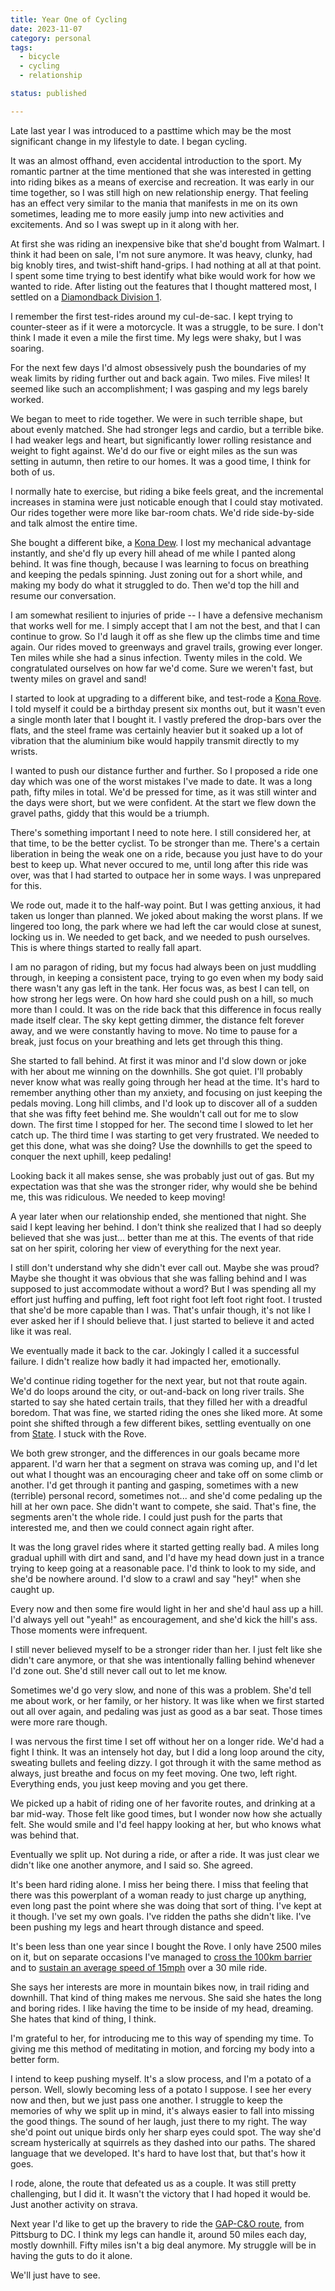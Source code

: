 ```yaml
---
title: Year One of Cycling
date: 2023-11-07
category: personal
tags:
  - bicycle
  - cycling
  - relationship

status: published

---
```


<!-- summary -->

Late last year I was introduced to a pasttime which may be the most
significant change in my lifestyle to date. I began cycling.

<!-- more -->

It was an almost offhand, even accidental introduction to the sport.
My romantic partner at the time mentioned that she was interested in
getting into riding bikes as a means of exercise and recreation. It
was early in our time together, so I was still high on new
relationship energy. That feeling has an effect very similar to the
mania that manifests in me on its own sometimes, leading me to more
easily jump into new activities and excitements. And so I was swept up
in it along with her.

At first she was riding an inexpensive bike that she'd bought from
Walmart. I think it had been on sale, I'm not sure anymore. It was
heavy, clunky, had big knobly tires, and twist-shift hand-grips. I had
nothing at all at that point. I spent some time trying to best
identify what bike would work for how we wanted to ride. After listing
out the features that I thought mattered most, I settled on a
[Diamondback Division 1][div1].

[div1]: https://roadbikedatabase.com/bikes/2022/diamondback/division/2022-diamondback-division-1/

I remember the first test-rides around my cul-de-sac. I kept trying to
counter-steer as if it were a motorcycle. It was a struggle, to be
sure. I don't think I made it even a mile the first time. My legs were
shaky, but I was soaring.

For the next few days I'd almost obsessively push the boundaries of my
weak limits by riding further out and back again. Two miles. Five
miles! It seemed like such an accomplishment; I was gasping and my
legs barely worked.

We began to meet to ride together. We were in such terrible shape, but
about evenly matched. She had stronger legs and cardio, but a terrible
bike. I had weaker legs and heart, but significantly lower rolling
resistance and weight to fight against. We'd do our five or eight
miles as the sun was setting in autumn, then retire to our homes. It
was a good time, I think for both of us.

I normally hate to exercise, but riding a bike feels great, and the
incremental increases in stamina were just noticable enough that I could
stay motivated. Our rides together were more like bar-room chats. We'd
ride side-by-side and talk almost the entire time.

She bought a different bike, a [Kona Dew]. I lost my mechanical
advantage instantly, and she'd fly up every hill ahead of me while I
panted along behind. It was fine though, because I was learning to
focus on breathing and keeping the pedals spinning. Just zoning
out for a short while, and making my body do what it struggled to
do. Then we'd top the hill and resume our conversation.

[Kona Dew]: https://www.konaworld.com/products/dew

I am somewhat resilient to injuries of pride -- I have a defensive
mechanism that works well for me. I simply accept that I am not the
best, and that I can continue to grow. So I'd laugh it off as she flew
up the climbs time and time again. Our rides moved to greenways and
gravel trails, growing ever longer. Ten miles while she had a sinus
infection. Twenty miles in the cold. We congratulated ourselves on how
far we'd come. Sure we weren't fast, but twenty miles on gravel and
sand!

I started to look at upgrading to a different bike, and test-rode a
[Kona Rove]. I told myself it could be a birthday present six months
out, but it wasn't even a single month later that I bought it. I
vastly prefered the drop-bars over the flats, and the steel frame was
certainly heavier but it soaked up a lot of vibration that the
aluminium bike would happily transmit directly to my wrists.

[Kona Rove]: https://www.konaworld.com/products/rove

I wanted to push our distance further and further. So I proposed a
ride one day which was one of the worst mistakes I've made to date. It
was a long path, fifty miles in total. We'd be pressed for time, as it
was still winter and the days were short, but we were confident. At
the start we flew down the gravel paths, giddy that this would be a
triumph.

There's something important I need to note here. I still considered
her, at that time, to be the better cyclist. To be stronger than
me. There's a certain liberation in being the weak one on a ride,
because you just have to do your best to keep up. What never occured
to me, until long after this ride was over, was that I had started to
outpace her in some ways. I was unprepared for this.

We rode out, made it to the half-way point. But I was getting anxious,
it had taken us longer than planned. We joked about making the worst
plans. If we lingered too long, the park where we had left the car
would close at sunest, locking us in. We needed to get back, and we
needed to push ourselves. This is where things started to really fall
apart.

I am no paragon of riding, but my focus had always been on just
muddling through, in keeping a consistent pace, trying to go even when
my body said there wasn't any gas left in the tank. Her focus was, as
best I can tell, on how strong her legs were. On how hard she could
push on a hill, so much more than I could. It was on the ride back
that this difference in focus really made itself clear. The sky kept
getting dimmer, the distance felt forever away, and we were constantly
having to move. No time to pause for a break, just focus on your
breathing and lets get through this thing.

She started to fall behind. At first it was minor and I'd slow down or
joke with her about me winning on the downhills. She got quiet. I'll
probably never know what was really going through her head at the
time. It's hard to remember anything other than my anxiety, and
focusing on just keeping the pedals moving. Long hill climbs, and I'd
look up to discover all of a sudden that she was fifty feet behind
me. She wouldn't call out for me to slow down. The first time I
stopped for her. The second time I slowed to let her catch up. The
third time I was starting to get very frustrated. We needed to get
this done, what was she doing? Use the downhills to get the speed to
conquer the next uphill, keep pedaling!

Looking back it all makes sense, she was probably just out of gas. But
my expectation was that she was the stronger rider, why would she be
behind me, this was ridiculous. We needed to keep moving!

A year later when our relationship ended, she mentioned that night.
She said I kept leaving her behind. I don't think she realized that I
had so deeply believed that she was just... better than me at this.
The events of that ride sat on her spirit, coloring her view
of everything for the next year.

I still don't understand why she didn't ever call out. Maybe she was
proud? Maybe she thought it was obvious that she was falling behind
and I was supposed to just accommodate without a word? But I was
spending all my effort just huffing and puffing, left foot right foot
left foot right foot. I trusted that she'd be more capable than I
was. That's unfair though, it's not like I ever asked her if I should
believe that. I just started to believe it and acted like it was real.

We eventually made it back to the car. Jokingly I called it a
successful failure. I didn't realize how badly it had impacted her,
emotionally.

We'd continue riding together for the next year, but not that route
again. We'd do loops around the city, or out-and-back on long river
trails. She started to say she hated certain trails, that they filled
her with a dreadful boredom. That was fine, we started riding the ones
she liked more. At some point she shifted through a few different
bikes, settling eventually on one from [State]. I stuck with the Rove.

[State]: https://www.statebicycle.com/collections/4130-all-road/products/4130-all-road-flat-bar-matte-olive-650b-700c

We both grew stronger, and the differences in our goals became more
apparent. I'd warn her that a segment on strava was coming up, and I'd
let out what I thought was an encouraging cheer and take off on some
climb or another. I'd get through it panting and gasping, sometimes
with a new (terrible) personal record, sometimes not... and she'd come
pedaling up the hill at her own pace. She didn't want to compete, she
said. That's fine, the segments aren't the whole ride. I could just
push for the parts that interested me, and then we could connect again
right after.

It was the long gravel rides where it started getting really bad. A
miles long gradual uphill with dirt and sand, and I'd have my head
down just in a trance trying to keep going at a reasonable pace. I'd
think to look to my side, and she'd be nowhere around. I'd slow to
a crawl and say "hey!" when she caught up.

Every now and then some fire would light in her and she'd haul ass up
a hill. I'd always yell out "yeah!" as encouragement, and she'd kick
the hill's ass. Those moments were infrequent.

I still never believed myself to be a stronger rider than her. I just
felt like she didn't care anymore, or that she was intentionally
falling behind whenever I'd zone out. She'd still never call out to
let me know.

Sometimes we'd go very slow, and none of this was a problem. She'd
tell me about work, or her family, or her history. It was like when we
first started out all over again, and pedaling was just as good as a
bar seat. Those times were more rare though.

I was nervous the first time I set off without her on a longer ride.
We'd had a fight I think. It was an intensely hot day, but I did a
long loop around the city, sweating bullets and feeling dizzy. I got
through it with the same method as always, just breathe and focus on
my feet moving. One two, left right. Everything ends, you just keep
moving and you get there.

We picked up a habit of riding one of her favorite routes, and
drinking at a bar mid-way. Those felt like good times, but I wonder
now how she actually felt. She would smile and I'd feel happy looking
at her, but who knows what was behind that.

Eventually we split up. Not during a ride, or after a ride. It was
just clear we didn't like one another anymore, and I said so. She
agreed.

It's been hard riding alone. I miss her being there. I miss that
feeling that there was this powerplant of a woman ready to just charge
up anything, even long past the point where she was doing that sort of
thing. I've kept at it though. I've set my own goals. I've ridden the
paths she didn't like. I've been pushing my legs and heart through
distance and speed.

It's been less than one year since I bought the Rove. I only have 2500
miles on it, but on separate occasions I've managed to [cross the
100km barrier][100km] and to [sustain an average speed of
15mph][15mph] over a 30 mile ride.

[100km]: https://www.strava.com/activities/10098752789
[15mph]: https://www.strava.com/activities/10160453330

She says her interests are more in mountain bikes now, in trail riding
and downhill. That kind of thing makes me nervous. She said she hates
the long and boring rides. I like having the time to be inside of my
head, dreaming. She hates that kind of thing, I think.

I'm grateful to her, for introducing me to this way of spending my
time. To giving me this method of meditating in motion, and forcing my
body into a better form.

I intend to keep pushing myself. It's a slow process, and I'm a potato
of a person. Well, slowly becoming less of a potato I suppose. I see
her every now and then, but we just pass one another. I struggle to
keep the memories of why we split up in mind, it's always easier to
fall into missing the good things. The sound of her laugh, just there
to my right. The way she'd point out unique birds only her sharp eyes
could spot. The way she'd scream hysterically at squirrels as they
dashed into our paths. The shared language that we developed. It's
hard to have lost that, but that's how it goes.

I rode, alone, the route that defeated us as a couple. It was still
pretty challenging, but I did it. It wasn't the victory that I had
hoped it would be. Just another activity on strava.

Next year I'd like to get up the bravery to ride the
[GAP-C&O route][gapco], from Pittsburg to DC. I think my legs can
handle it, around 50 miles each day, mostly downhill. Fifty miles
isn't a big deal anymore. My struggle will be in having the guts to do
it alone.

[gapco]: https://www.bikabout.com/great-allegheny-passage-trail

We'll just have to see.
